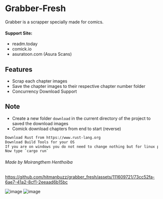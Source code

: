 # Grabber-Fresh

Grabber is a scrapper specially made for comics.

#### Support Site:
- readm.today
- comick.io
- asuratoon.com (Asura Scans)

## Features

- Scrap each chapter images
- Save the chapter images to their respective chapter number folder
- Concurrency Download Support

## Note
- Create a new folder `download` in the current directory of the project to saved the download images
- Comick download chapters from end to start (reverse)


```sh
Download Rust from https://www.rust-lang.org
Download Build Tools for your OS
If you are on windows you do not need to change nothing but for linux please check the directory scrapping
Now type `cargo run`
```


###### Made by Moirangthem Henthoiba


https://github.com/hitmanbuzz/grabber_fresh/assets/111609721/73cc52fa-6ae7-41a2-8cf1-2eeaad6b15bc


![image](https://github.com/hitmanbuzz/grabber_fresh/assets/111609721/98e2370a-e28c-4ae0-bdda-0d662b9bbe4a)
![image](https://github.com/hitmanbuzz/grabber_fresh/assets/111609721/7b5579d6-725e-4c7f-875c-d9fcc9afd000)
